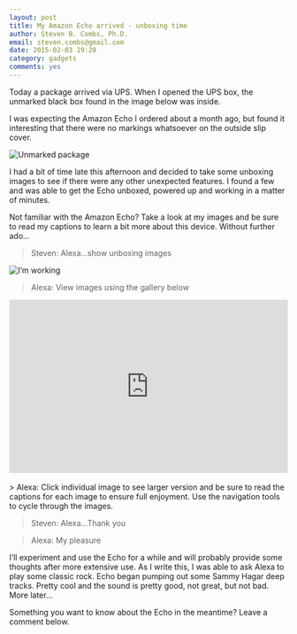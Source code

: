 ```yaml
---
layout: post
title: My Amazon Echo arrived - unboxing time
author: Steven B. Combs, Ph.D.
email: steven.combs@gmail.com
date: 2015-02-03 19:20
category: gadgets
comments: yes
---
```


Today a package arrived via UPS. When I opened the UPS box, the unmarked black box found in the image below was inside.

I was expecting the Amazon Echo I ordered about a month ago, but found it interesting that there were no markings whatsoever on the outside slip cover. 

![Unmarked package](https://lh5.googleusercontent.com/-E7mxY0s1Edo/VNFmn8z746I/AAAAAAABY0g/cEjXUW-TL6k/w1259-h944-no/IMG_6910.JPG)

I had a bit of time late this afternoon and decided to take some unboxing images to see if there were any other unexpected features. I found a few and was able to get the Echo unboxed, powered up and working in a matter of minutes.

Not familiar with the Amazon Echo? Take a look at my images and be sure to read my captions to learn a bit more about this device. Without further ado…

> Steven: Alexa…show unboxing images

![I’m working](https://lh3.googleusercontent.com/-m0YBFMN71vI/VNFkxt9dDbI/AAAAAAABYzw/Etwltizhrgc/w642-h461-no/amazon-echo-ring.gif)

> Alexa: View images using the gallery below

<style>.embed-container { position: relative; padding-bottom: 56.25%; padding-top: 30px; height: 0; overflow: hidden; max-width: 640px; height: auto; } .embed-container iframe, .embed-container object, .embed-container embed { position: absolute; top: 0; left: 0; width: 100%; height: 100%; }</style><div class='embed-container'><iframe src='https://www.flickr.com/photos/bimp/sets/72157650402031559/player/' frameborder='0' allowfullscreen webkitallowfullscreen mozallowfullscreen oallowfullscreen msallowfullscreen></iframe></div>
<br>
> Alexa: Click individual image to see larger version and be sure to read the captions for each image to ensure full enjoyment. Use the navigation tools to cycle through the images.

> Steven: Alexa…Thank you

> Alexa: My pleasure

I’ll experiment and use the Echo for a while and will probably provide some thoughts after more extensive use. As I write this, I was able to ask Alexa to play some classic rock. Echo began pumping out some Sammy Hagar deep tracks. Pretty cool and the sound is pretty good, not great, but not bad. More later…

Something you want to know about the Echo in the meantime? Leave a comment below.
